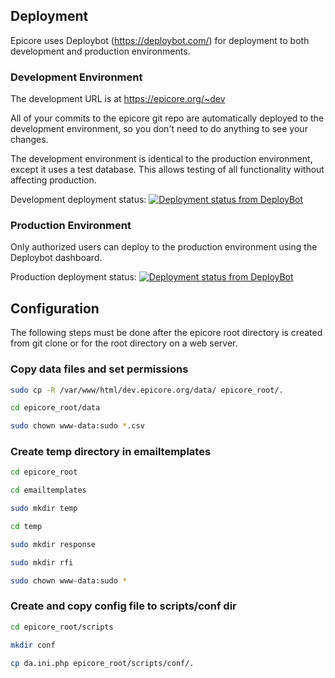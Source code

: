## Deployment

Epicore uses Deploybot (https://deploybot.com/) for deployment to both development and production environments.

### Development Environment

The development URL is at https://epicore.org/~dev

All of your commits to the epicore git repo are automatically deployed to the development environment, so you don't need to do anything to see your changes.  

The development environment is identical to the  production environment, except it uses a test database.  This allows testing of all functionality without affecting production.

Development deployment status: [![Deployment status from DeployBot](https://boston-childrens-hosptial.deploybot.com/badge/23779030056625/85433.svg)](http://deploybot.com)


### Production Environment

Only authorized users can deploy to the production environment using the Deploybot dashboard.

Production deployment status: [![Deployment status from DeployBot](https://boston-childrens-hosptial.deploybot.com/badge/02267418033975/87596.svg)](http://deploybot.com)



## Configuration

 
The following steps must be done after the epicore root directory is created from git clone or for the root directory on a web server.


### Copy data files and set permissions

```sh
sudo cp -R /var/www/html/dev.epicore.org/data/ epicore_root/.

cd epicore_root/data

sudo chown www-data:sudo *.csv
```

### Create temp directory in emailtemplates

```sh
cd epicore_root

cd emailtemplates

sudo mkdir temp

cd temp

sudo mkdir response

sudo mkdir rfi

sudo chown www-data:sudo *
```

### Create and copy config file to scripts/conf dir

```sh
cd epicore_root/scripts

mkdir conf

cp da.ini.php epicore_root/scripts/conf/.

```

